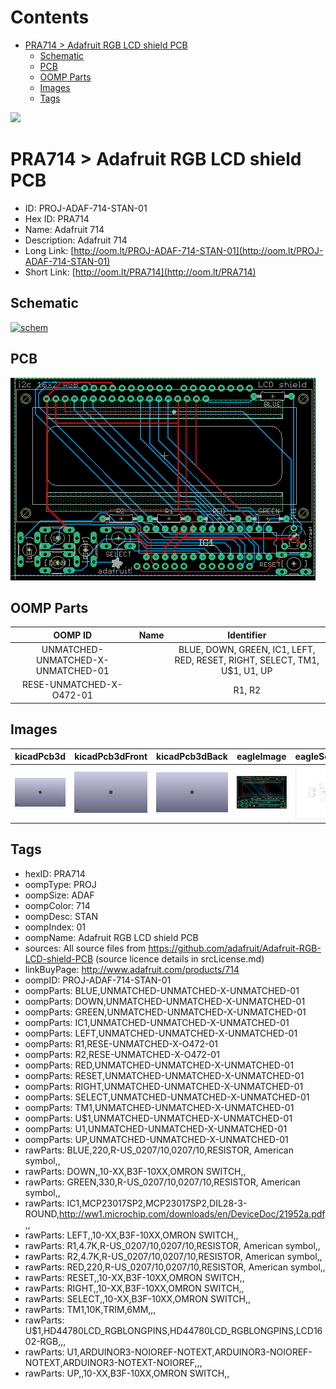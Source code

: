 



Contents
========

* [PRA714 > Adafruit RGB LCD shield PCB](#pra714--adafruit-rgb-lcd-shield-pcb)
	* [Schematic](#schematic)
	* [PCB](#pcb)
	* [OOMP Parts](#oomp-parts)
	* [Images](#images)
	* [Tags](#tags)
  
![][im]
# PRA714 > Adafruit RGB LCD shield PCB

- ID: PROJ-ADAF-714-STAN-01
- Hex ID: PRA714
- Name: Adafruit 714
- Description: Adafruit 714
- Long Link: [http://oom.lt/PROJ-ADAF-714-STAN-01](http://oom.lt/PROJ-ADAF-714-STAN-01)
- Short Link: [http://oom.lt/PRA714](http://oom.lt/PRA714)

## Schematic
  
[![schem](eagleSchemImage.png)](eagleSchemImage.png)
## PCB
  
[![pcb](eagleImage.png)](eagleImage.png)
## OOMP Parts
  

|OOMP ID|Name|Identifier|
| :---: | :---: | :---: |
|UNMATCHED-UNMATCHED-X-UNMATCHED-01||BLUE, DOWN, GREEN, IC1, LEFT, RED, RESET, RIGHT, SELECT, TM1, U$1, U1, UP|
|RESE-UNMATCHED-X-O472-01||R1, R2|

## Images
  
  

|kicadPcb3d|kicadPcb3dFront|kicadPcb3dBack|eagleImage|eagleSchemImage|
| :---: | :---: | :---: | :---: | :---: |
|[![kicadPcb3d](kicadPcb3d_140.png)](kicadPcb3d.png)|[![kicadPcb3dFront](kicadPcb3dFront_140.png)](kicadPcb3dFront.png)|[![kicadPcb3dBack](kicadPcb3dBack_140.png)](kicadPcb3dBack.png)|[![eagleImage](eagleImage_140.png)](eagleImage.png)|[![eagleSchemImage](eagleSchemImage_140.png)](eagleSchemImage.png)|

## Tags

- hexID: PRA714
- oompType: PROJ
- oompSize: ADAF
- oompColor: 714
- oompDesc: STAN
- oompIndex: 01
- oompName: Adafruit RGB LCD shield PCB
- sources: All source files from https://github.com/adafruit/Adafruit-RGB-LCD-shield-PCB (source licence details in srcLicense.md)
- linkBuyPage: http://www.adafruit.com/products/714
- oompID: PROJ-ADAF-714-STAN-01
- oompParts: BLUE,UNMATCHED-UNMATCHED-X-UNMATCHED-01
- oompParts: DOWN,UNMATCHED-UNMATCHED-X-UNMATCHED-01
- oompParts: GREEN,UNMATCHED-UNMATCHED-X-UNMATCHED-01
- oompParts: IC1,UNMATCHED-UNMATCHED-X-UNMATCHED-01
- oompParts: LEFT,UNMATCHED-UNMATCHED-X-UNMATCHED-01
- oompParts: R1,RESE-UNMATCHED-X-O472-01
- oompParts: R2,RESE-UNMATCHED-X-O472-01
- oompParts: RED,UNMATCHED-UNMATCHED-X-UNMATCHED-01
- oompParts: RESET,UNMATCHED-UNMATCHED-X-UNMATCHED-01
- oompParts: RIGHT,UNMATCHED-UNMATCHED-X-UNMATCHED-01
- oompParts: SELECT,UNMATCHED-UNMATCHED-X-UNMATCHED-01
- oompParts: TM1,UNMATCHED-UNMATCHED-X-UNMATCHED-01
- oompParts: U$1,UNMATCHED-UNMATCHED-X-UNMATCHED-01
- oompParts: U1,UNMATCHED-UNMATCHED-X-UNMATCHED-01
- oompParts: UP,UNMATCHED-UNMATCHED-X-UNMATCHED-01
- rawParts: BLUE,220,R-US_0207/10,0207/10,RESISTOR, American symbol,,
- rawParts: DOWN,,10-XX,B3F-10XX,OMRON SWITCH,,
- rawParts: GREEN,330,R-US_0207/10,0207/10,RESISTOR, American symbol,,
- rawParts: IC1,MCP23017SP2,MCP23017SP2,DIL28-3-ROUND,http://ww1.microchip.com/downloads/en/DeviceDoc/21952a.pdf,,
- rawParts: LEFT,,10-XX,B3F-10XX,OMRON SWITCH,,
- rawParts: R1,4.7K,R-US_0207/10,0207/10,RESISTOR, American symbol,,
- rawParts: R2,4.7K,R-US_0207/10,0207/10,RESISTOR, American symbol,,
- rawParts: RED,220,R-US_0207/10,0207/10,RESISTOR, American symbol,,
- rawParts: RESET,,10-XX,B3F-10XX,OMRON SWITCH,,
- rawParts: RIGHT,,10-XX,B3F-10XX,OMRON SWITCH,,
- rawParts: SELECT,,10-XX,B3F-10XX,OMRON SWITCH,,
- rawParts: TM1,10K,TRIM,6MM,,,
- rawParts: U$1,HD44780LCD_RGBLONGPINS,HD44780LCD_RGBLONGPINS,LCD1602-RGB,,,
- rawParts: U1,ARDUINOR3-NOIOREF-NOTEXT,ARDUINOR3-NOIOREF-NOTEXT,ARDUINOR3-NOTEXT-NOIOREF,,,
- rawParts: UP,,10-XX,B3F-10XX,OMRON SWITCH,,



[im]: kicadPcb3d_450.png
